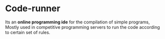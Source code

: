 # Code-runner

Its an **online programming ide** for the compilation of simple programs,
Mostly used in competitive programming servers to run the code according to certain set of rules.
